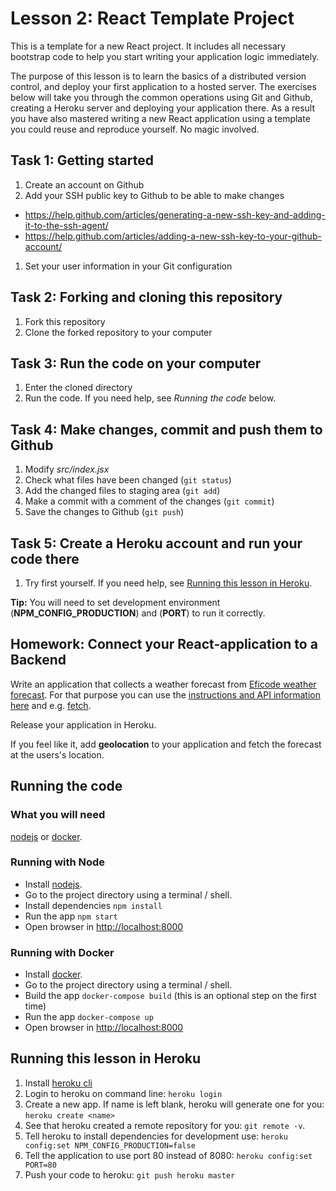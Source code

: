 # Lesson 2: React Template Project

This is a template for a new React project. It includes all necessary bootstrap code to help you start writing your application logic immediately.

The purpose of this lesson is to learn the basics of a distributed version control, and deploy your first application to a hosted server. The exercises below will take you through the common operations using Git and Github, creating a Heroku server and deploying your application there. As a result you have also mastered writing a new React application using a template you could reuse and reproduce yourself. No magic involved.


## Task 1: Getting started

1. Create an account on Github
1. Add your SSH public key to Github to be able to make changes 
  - https://help.github.com/articles/generating-a-new-ssh-key-and-adding-it-to-the-ssh-agent/
  - https://help.github.com/articles/adding-a-new-ssh-key-to-your-github-account/
1. Set your user information in your Git configuration

## Task 2: Forking and cloning this repository 

1. Fork this repository
1. Clone the forked repository to your computer

## Task 3: Run the code on your computer

1. Enter the cloned directory
1. Run the code. If you need help, see *Running the code* below.

## Task 4: Make changes, commit and push them to Github

1. Modify *src/index.jsx*
1. Check what files have been changed (`git status`)
1. Add the changed files to staging area (`git add`)
1. Make a commit with a comment of the changes (`git commit`)
1. Save the changes to Github (`git push`)

## Task 5: Create a Heroku account and run your code there

1. Try first yourself. If you need help, see [Running this lesson in Heroku](#running-this-lesson-in-heroku).

**Tip:** You will need to set development environment (**NPM_CONFIG_PRODUCTION**) and (**PORT**) to run it correctly.

## Homework: Connect your React-application to a Backend

Write an application that collects a weather forecast from [Eficode weather forecast](https://weatherapp.eficode.fi/api/forecast). For that purpose you can use the [instructions and API information here](https://github.com/eficode/weatherapp-mobile) and e.g. [fetch](https://developer.mozilla.org/en-US/docs/Web/API/Fetch_API/Using_Fetch).

Release your application in Heroku.

If you feel like it, add **geolocation** to your application and fetch the forecast at the users's location.

## Running the code

### What you will need

[nodejs](https://nodejs.org/en/download/package-manager/) or [docker](https://docs.docker.com/install/).


### Running with Node

* Install [nodejs](https://nodejs.org/en/download/package-manager/).
* Go to the project directory using a terminal / shell.
* Install dependencies `npm install`
* Run the app `npm start`
* Open browser in [http://localhost:8000](http://localhost:8000)


### Running with Docker

* Install [docker](https://docs.docker.com/install/).
* Go to the project directory using a terminal / shell.
* Build the app `docker-compose build` (this is an optional step on the first time)
* Run the app `docker-compose up`
* Open browser in [http://localhost:8000](http://localhost:8000)


## Running this lesson in Heroku

1. Install [heroku cli](https://devcenter.heroku.com/articles/heroku-cli)
1. Login to heroku on command line: `heroku login`
1. Create a new app. If name is left blank, heroku will generate one for you: `heroku create <name>`
1. See that heroku created a remote repository for you: `git remote -v`.
1. Tell heroku to install dependencies for development use: `heroku config:set NPM_CONFIG_PRODUCTION=false`
1. Tell the application to use port 80 instead of 8080: `heroku config:set PORT=80`
1. Push your code to heroku: `git push heroku master`
